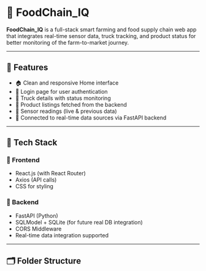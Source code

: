 # 🌾 FoodChain_IQ

**FoodChain_IQ** is a full-stack smart farming and food supply chain web app that integrates real-time sensor data, truck tracking, and product status for better monitoring of the farm-to-market journey.

---

## 📌 Features

- 🏠 Clean and responsive Home interface
- 🔐 Login page for user authentication
- 🚚 Truck details with status monitoring
- 🥕 Product listings fetched from the backend
- 📡 Sensor readings (live & previous data)
- 🔁 Connected to real-time data sources via FastAPI backend

---

## 🧰 Tech Stack

### 🔷 Frontend

- React.js (with React Router)
- Axios (API calls)
- CSS for styling

### 🔶 Backend

- FastAPI (Python)
- SQLModel + SQLite (for future real DB integration)
- CORS Middleware
- Real-time data integration supported

---

## 🗂️ Folder Structure

